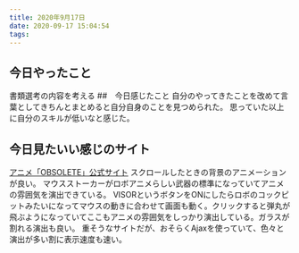 ```yaml
---
title: 2020年9月17日
date: 2020-09-17 15:04:54
tags:
---
```


## 今日やったこと
書類選考の内容を考える
##　今日感じたこと
自分のやってきたことを改めて言葉としてきちんとまとめると自分自身のことを見つめられた。
思っていた以上に自分のスキルが低いなと感じた。
## 今日見たいい感じのサイト
[アニメ「OBSOLETE」公式サイト](https://project-obsolete.com/)
スクロールしたときの背景のアニメーションが良い。
マウスストーカーがロボアニメらしい武器の標準になっていてアニメの雰囲気を演出できている。
VISORというボタンをONにしたらロボのコックピットみたいになってマウスの動きに合わせて画面も動く。クリックすると弾丸が飛ぶようになっていてここもアニメの雰囲気をしっかり演出している。ガラスが割れる演出も良い。
重そうなサイトだが、おそらくAjaxを使っていて、色々と演出が多い割に表示速度も速い。
